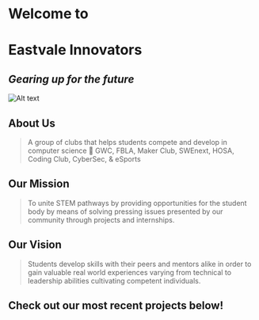 # Welcome to

# **Eastvale Innovators**

## _Gearing up for the future_

![Alt text](<eastvale innovators banner (1).png>) <!-- .element height="50%" width="50%" -->

## About Us

> A group of clubs that helps students compete and develop in computer science 💼 GWC, FBLA, Maker Club, SWEnext, HOSA, Coding Club, CyberSec, & eSports

## Our Mission

> To unite STEM pathways by providing opportunities for the student body by means of solving pressing issues presented by our community through projects and internships.

## Our Vision

> Students develop skills with their peers and mentors alike in order to gain valuable real world experiences varying from technical to leadership abilities cultivating competent individuals.

## Check out our most recent projects below!
